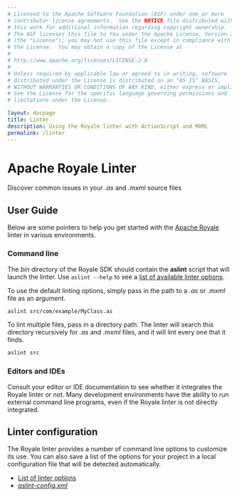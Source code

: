 ```yaml
---
# Licensed to the Apache Software Foundation (ASF) under one or more
# contributor license agreements.  See the NOTICE file distributed with
# this work for additional information regarding copyright ownership.
# The ASF licenses this file to You under the Apache License, Version 2.0
# (the "License"); you may not use this file except in compliance with
# the License.  You may obtain a copy of the License at
# 
# http://www.apache.org/licenses/LICENSE-2.0
# 
# Unless required by applicable law or agreed to in writing, software
# distributed under the License is distributed on an "AS IS" BASIS,
# WITHOUT WARRANTIES OR CONDITIONS OF ANY KIND, either express or implied.
# See the License for the specific language governing permissions and
# limitations under the License.

layout: docpage
title: Linter
description: Using the Royale linter with ActionScript and MXML
permalink: /linter
---
```


# Apache Royale Linter

Discover common issues in your _.as_ and _.mxml_ source files

## User Guide

Below are some pointers to help you get started with the [Apache Royale](https://royale.apache.org/) linter in various environments.

### Command line

The _bin_ directory of the Royale SDK should contain the **aslint** script that will launch the linter. Use `aslint --help` to see a [list of available linter options](linter/linter-options).

To use the default linting options, simply pass in the path to a _.as_ or _.mxml_ file as an argument.

```sh
aslint src/com/example/MyClass.as
```

To lint multiple files, pass in a directory path. The linter will search this directory recursively for _.as_ and _.mxml_ files, and it will lint every one that it finds.

```sh
aslint src
```

### Editors and IDEs

Consult your editor or IDE documentation to see whether it integrates the Royale linter or not. Many development environments have the ability to run external command line programs, even if the Royale linter is not directly integrated.

## Linter configuration

The Royale linter provides a number of command line options to customize its use. You can also save a list of the options for your project in a local configuration file that will be detected automatically.

- [List of linter options](linter/linter-options)
- [_aslint-config.xml_](linter/aslint-config-file)
